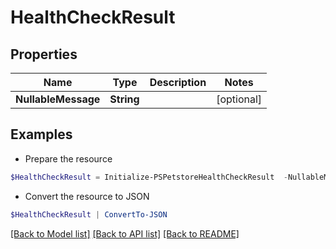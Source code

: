 # HealthCheckResult
## Properties

Name | Type | Description | Notes
------------ | ------------- | ------------- | -------------
**NullableMessage** | **String** |  | [optional] 

## Examples

- Prepare the resource
```powershell
$HealthCheckResult = Initialize-PSPetstoreHealthCheckResult  -NullableMessage null
```

- Convert the resource to JSON
```powershell
$HealthCheckResult | ConvertTo-JSON
```

[[Back to Model list]](../README.md#documentation-for-models) [[Back to API list]](../README.md#documentation-for-api-endpoints) [[Back to README]](../README.md)

